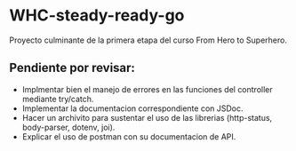 # WHC-steady-ready-go
Proyecto culminante de la primera etapa del curso From Hero to Superhero.

## Pendiente por revisar: 
- Implmentar bien el manejo de errores en las funciones del controller mediante try/catch.
- Implementar la documentacion correspondiente con JSDoc.
- Hacer un archivito para sustentar el uso de las librerias (http-status, body-parser, dotenv, joi).
- Explicar el uso de postman con su documentacion de API.